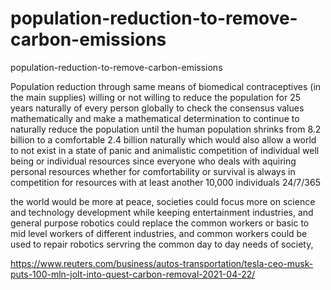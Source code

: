 # population-reduction-to-remove-carbon-emissions
population-reduction-to-remove-carbon-emissions


Population reduction through same means of biomedical contraceptives (in the main supplies) willing or not willing to reduce the population for 25 years naturally of every person globally to check the consensus values mathematically and make a mathematical determination to continue to naturally reduce the population until the human population shrinks from 8.2 billion to a comfortable 2.4 billion naturally which would also allow a world to not exist in a state of panic and animalistic competition of individual well being or individual resources since everyone who deals with aquiring personal resources whether for comfortability or survival is always in competition for resources with at least another 10,000 individuals 24/7/365


the world would be more at peace, societies could focus more on science and technology development while keeping entertainment industries, and general purpose robotics could replace the common workers or basic to mid level workers of different industries, and common workers could be used to repair robotics servring the common day to day needs of society,

https://www.reuters.com/business/autos-transportation/tesla-ceo-musk-puts-100-mln-jolt-into-quest-carbon-removal-2021-04-22/
